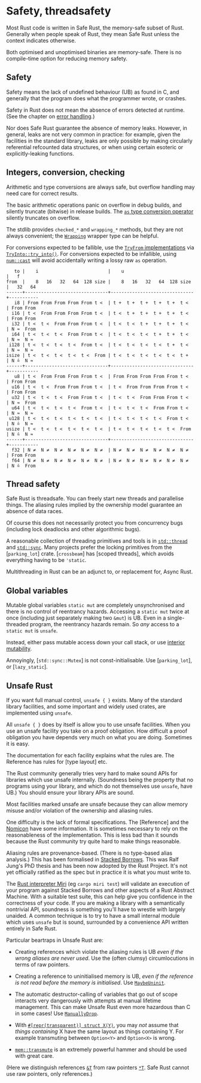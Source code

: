 Safety, threadsafety
====================

[comment]: # ( Copyright 2021 Ian Jackson and contributors  )
[comment]: # ( SPDX-License-Identifier: MIT                 )
[comment]: # ( There is NO WARRANTY.                        )

Most Rust code is written in Safe Rust,
the memory-safe subset of Rust.
Generally when people speak of Rust,
they mean Safe Rust unless the context indicates otherwise.

Both optimised and unoptimised binaries are memory-safe.
There is no compile-time option for reducing memory safety.

Safety
------

Safety means the lack of undefined behaviour (UB) as found in C,
and generally that the program does what the programmer wrote,
or crashes.

Safety in Rust does not mean the absence of errors detected at runtime.
(See the chapter on [error handling](errors.html).)

Nor does Safe Rust guarantee the absence of memory leaks.
However, in general, leaks are not very common in practice:
for example, given the facilities in the standard library,
leaks are only possible by making
circularly referential refcounted data structures,
or when using certain esoteric or explicitly-leaking functions.

Integers, conversion, checking
------------------------------

Arithmetic and type conversions are always safe,
but overflow handling may need care for correct results.

The basic arithmetic operations
panic on overflow in debug builds,
and silently truncate (bitwise) in release builds.
The [`as` type conversion operator](https://doc.rust-lang.org/reference/expressions/operator-expr.html#type-cast-expressions)
silently truncates on overflow.

The stdlib provides `checked_*` and `wrapping_*` methods,
but they are not always convenient;
the [`Wrapping`](https://doc.rust-lang.org/std/num/struct.Wrapping.html) wrapper type can be helpful.

For conversions expected to be fallible,
use the [`TryFrom` implementations](https://doc.rust-lang.org/std/convert/trait.TryFrom.html#implementors) via [`TryInto::try_into()`](https://doc.rust-lang.org/std/convert/trait.TryInto.html).
For conversions expected to be infallible,
using [`num::cast`](https://docs.rs/num/latest/num/cast/index.html)
will avoid accidentally writing a lossy raw `as` operation.

```
   to |    i                          |    u                          |   f
from  |    8   16   32   64  128 size |    8   16   32   64  128 size |   32   64
------+-------------------------------+-------------------------------+-----------
   i8 | From From From From From t <  | t +  t +  t +  t +  t +  t <  | From From
  i16 | t <  From From From From t <  | t <  t +  t +  t +  t +  t <  | From From
  i32 | t <  t <  From From From t <  | t <  t <  t +  t +  t +  t <  | N ≈  From
  i64 | t <  t <  t <  From From t <  | t <  t <  t <  t +  t +  t <  | N ≈  N ≈
 i128 | t <  t <  t <  t <  From t <  | t <  t <  t <  t <  t +  t <  | N ≈  N ≈
isize | t <  t <  t <  t <  t <  From | t <  t <  t <  t <  t <  t +  | N ⩯  N ≈
------+-------------------------------+-------------------------------+-----------
   u8 | t <  From From From From t <  | From From From From From t <  | From From
  u16 | t <  t <  From From From t <  | t <  From From From From t <  | From From
  u32 | t <  t <  t <  From From t <  | t <  t <  From From From t <  | N ≈  From
  u64 | t <  t <  t <  t <  From t <  | t <  t <  t <  From From t <  | N ≈  N ≈
 u128 | t <  t <  t <  t <  t <  t <  | t <  t <  t <  t <  From t <  | N ⩯  N ≈
usize | t <  t <  t <  t <  t <  t <  | t <  t <  t <  t <  t <  From | N ⩯  N ≈
------+-------------------------------+-------------------------------+-----------
  f32 | N ≠  N ≠  N ≠  N ≠  N ≠  N ≠  | N ≠  N ≠  N ≠  N ≠  N ≠  N ≠  | From From
  f64 | N ≠  N ≠  N ≠  N ≠  N ≠  N ≠  | N ≠  N ≠  N ≠  N ≠  N ≠  N ≠  | N ⩯  From
```

Thread safety
-------------

Safe Rust is threadsafe.
You can freely start new threads and parallelise things.
The aliasing rules implied by the ownership model
guarantee an absence of data races.

Of course this does not necessarily protect you from concurrency bugs
(including lock deadlocks and other algorithmic bugs).

A reasonable collection of threading primitives and tools
is in
[`std::thread`](https://doc.rust-lang.org/std/thread/index.html) and
[`std::sync`](https://doc.rust-lang.org/std/sync/index.html#higher-level-synchronization-objects).
Many projects prefer the locking primitives from the [`parking_lot`] crate.
[`crossbeam`] has [scoped threads],
which avoids everything having to be `'static`.

Multithreading in Rust can be an adjunct to,
or replacement for,
Async Rust.

Global variables
----------------

Mutable global variables `static mut` are completely unsynchronised
and there is no control of reentrancy hazards.
Accessing a `static mut` twice at once
(including just separately making two `&mut`)
is UB.
Even in a single-threaded program,
the reentrancy hazards remain.
So *any* access to a `static mut` is `unsafe`.

Instead, either pass mutable access down your call stack,
or use [interior mutability](ownership.md#interior-mutability-and-runtime-lifetime-management).

Annoyingly, [`std::sync::Mutex`] is not const-initialisable.
Use [`parking_lot`], or [`lazy_static`].

Unsafe Rust
-----------

If you want full manual control, `unsafe { }` exists.
Many of the standard library facilities,
and some important and widely used crates,
are implemented using `unsafe`.

All `unsafe { }` does by itself is allow you to use unsafe facilities.
When you use an unsafe facility you take on a proof obligation.
How difficult a proof obligation you have depends very much on
what you are doing.
Sometimes it is easy.

The documentation for each facility explains what the rules are.
The Reference has rules for [type layout] etc.

The Rust community generally tries very hard to make sound APIs
for libraries which use unsafe internally.
(Soundness being the property that no programs using your library,
and which do not themselves use `unsafe`, have UB.)
You should ensure your library APIs are sound.

Most facilities marked unsafe are unsafe because they can allow
memory misuse and/or violation of the ownership and aliasing rules.

One difficulty is the lack of formal specifications.
The [Reference] and the
[Nomicon](https://doc.rust-lang.org/nomicon/index.html)
have some information.
It is sometimes necessary to rely on
the reasonableness of the implementation.
This is less bad than it sounds because
the Rust community try quite hard to make things reasonable.

Aliasing rules are provenance-based.
(There is no type-based alias analysis.)
This has been formalised in
[Stacked Borrows](https://github.com/rust-lang/unsafe-code-guidelines/blob/master/wip/stacked-borrows.md).
This was Ralf Jung's PhD thesis and has been
now adopted by the Rust Project.
It's not yet officially ratified as the spec but
in practice it is what you must write to.

The [Rust interpreter Miri](https://github.com/rust-lang/miri) (eg `cargo miri test`)
will validate an execution of your program
against Stacked Borrows and other aspects of a Rust Abstract Machine.
With a suitable test suite,
this can help give you confidence in the correctness of your code.
If you are making a library with a semantically nontrivial API,
soundness is something you'll have to wrestle with largely unaided.
A common technique is to try to have
a small internal module which uses `unsafe` but is sound,
surrounded by a convenience API written entirely in Safe Rust.

Particular beartraps in Unsafe Rust are:

 * Creating references which violate the aliasing rules is UB
   *even if the wrong aliases are never used*.
   Use the (often clumsy) circumlocutions in terms of raw pointers.

 * Creating a reference to uninitialised memory is UB,
   *even if the reference is not read before the memory is initialised*.
   Use [`MaybeUninit`](https://doc.rust-lang.org/std/mem/union.MaybeUninit.html).

 * The automatic destructor-calling of variables that go out of scope
   interacts very dangerously with attempts at manual lifetime management.
   This can make Unsafe Rust even more hazardous than C in some cases!
   Use [`ManuallyDrop`](https://doc.rust-lang.org/std/mem/struct.ManuallyDrop.html).

 * With [`#[repr(transparent)] struct X(Y)`](https://doc.rust-lang.org/reference/type-layout.html#the-transparent-representation),
   you may *not* assume that *things containing* X
   have the same layout as things containing Y.
   For example transmuting between `Option<Y>` and `Option<X>` is wrong.

 * [`mem::transmute`](https://doc.rust-lang.org/nightly/std/mem/fn.transmute.html)
   is an extremely powerful hammer
   and should be used with great care.

(Here we distinguish references [`&T`](https://doc.rust-lang.org/std/primitive.reference.html) from raw pointers [`*T`](https://doc.rust-lang.org/std/primitive.pointer.html).
Safe Rust cannot use raw pointers, only references.)
